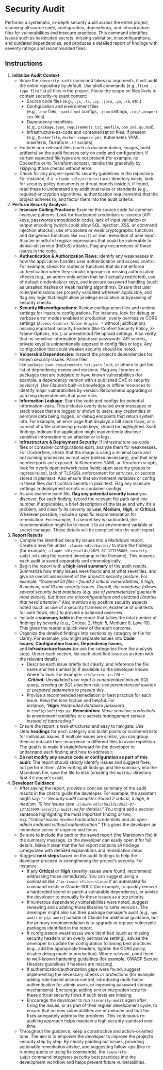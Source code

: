 # Security Audit

Performs a systematic, in-depth security audit across the entire project, scanning all source code, configuration, dependency, and infrastructure files for vulnerabilities and insecure practices. This command identifies issues such as hardcoded secrets, missing validation, misconfigurations, and outdated dependencies, and produces a detailed report of findings with severity ratings and recommended fixes.

## Instructions

1. **Initialize Audit Context**
    - Since the `/security-audit` command takes no arguments, it will audit the entire repository by default. Use shell commands (e.g., **!**`find . -type f`) to list all files in the project. Focus the scope on files likely to contain security-relevant content:
        - Source code files (e.g., `.js`, `.ts`, `.py`, `.java`, `.go`, `.rb`, etc.).
        - Configuration and environment files (e.g., `.env` files, `.yaml/.yml` configs, `.json` settings, `.ini/.properties` files).
        - Dependency manifests (e.g., `package.json`, `requirements.txt`, `Gemfile`, `pom.xml`, `go.mod`).
        - Infrastructure-as-code and containerization files, if present (e.g., `Dockerfile`, `docker-compose.yml`, Kubernetes YAML manifests, Terraform `.tf` scripts).
    - Exclude non-relevant files (such as documentation, images, build artifacts) so the audit focuses only on code and configuration. If certain expected file types are not present (for example, no Dockerfile or no Terraform scripts), handle this gracefully by skipping those checks without error.
    - Check for any project-specific security guidelines in the repository. For instance, if a `.claude-sdlc/architecture/` directory exists, look for security policy documents or threat models inside it. If found, read these to understand any additional rules or standards (e.g., required encryption algorithms, authentication requirements) that the project adheres to, and factor them into the audit criteria.
2. **Perform Security Analysis**
    - **Insecure Coding Practices:** Examine the source code for common insecure patterns. Look for hardcoded credentials or secrets (API keys, passwords embedded in code), lack of input validation or output encoding (which could allow SQL injection, XSS, or command injection attacks), use of obsolete or weak cryptographic functions, and dangerous functions like `eval()` or shell execution of user input. Also be mindful of regular expressions that could be vulnerable to denial-of-service (ReDoS) attacks. Flag any occurrences of these issues in the code.
    - **Authentication & Authorization Flaws:** Identify any weaknesses in how the application handles user authentication and access control. For example, check for routes or functions that do not enforce authentication when they should, improper or missing authorization checks (e.g., an admin-only action that isn’t actually restricted), use of default credentials or keys, and insecure password handling (such as unsalted hashes or weak hashing algorithms). Ensure that user roles/permissions are properly validated wherever applicable, and flag any logic that might allow privilege escalation or bypassing of security checks.
    - **Security Misconfigurations:** Review configuration files and runtime settings for insecure configurations. For instance, look for debug or verbose error modes enabled in production, overly permissive CORS settings (`Access-Control-Allow-Origin: *` without justification), missing important security headers (like Content Security Policy, X-Frame-Options, etc.), or unrestricted file upload settings. Also verify that no sensitive information (database passwords, API secrets, private keys) is unintentionally exposed in config files or logs. Any configuration that could weaken security should be noted.
    - **Vulnerable Dependencies:** Inspect the project’s dependencies for known security issues. Parse files like `package.json`, `requirements.txt`, `yarn.lock`, or others to get the list of dependency names and versions. Flag any libraries or packages that are outdated or have known vulnerabilities (for example, a dependency version with a published CVE or security advisory). Use Claude’s built-in knowledge or offline resources to identify major vulnerabilities by version. Recommend upgrading or patching dependencies that pose risks.
    - **Information Leakage:** Scan the code and configs for potential information leaks. This includes overly detailed error messages or stack traces that are logged or shown to users, any credentials or personal data being logged, or debug endpoints that return system info. For example, an error page that displays a full stack trace, or a commit of a file containing private keys, should be highlighted. Such findings indicate the application might inadvertently disclose sensitive information to an attacker or in logs.
    - **Infrastructure & Deployment Security:** If infrastructure-as-code files or container configurations exist, analyze them for weaknesses. For Dockerfiles, check that the image is using a minimal base and not running processes as root user (unless necessary), and that only needed ports are exposed. In Kubernetes YAML or Terraform scripts, look for overly open network rules (wide-open security groups or ingress rules), lack of TLS/SSL enforcement for services, or secrets stored in plaintext. Also ensure that environment variables or config in these files don’t contain secrets in plain text. Flag any insecure settings in deployment scripts or container configs.
    - As you examine each file, **flag any potential security issue** you discover. For each finding, record the relevant file path (and line number, if applicable), a brief description of the issue and why it’s a problem, and classify its severity as **Low**, **Medium**, **High**, or **Critical**. Wherever possible, include a specific recommendation for remediation. For example, if a secret key is hardcoded, the recommendation might be to move it to an environment variable or secret manager. These details will be compiled into the audit report.
3. **Report Results**
    - Compile the identified security issues into a Markdown report. Create a new file under `.claude-sdlc/builds/` to store the findings (for example, `.claude-sdlc/builds/2025-07-12T155000-security-audit.md` using the current timestamp in the filename). This ensures each audit is saved separately and chronologically.
    - Begin the report with a **high-level summary** of the audit results. Summarize how many issues were found and at what severities, and give an overall assessment of the project’s security posture. For example: _“Scanned 50 files – found 2 critical vulnerabilities, 5 high, 8 medium, and 10 low severity issues. Overall, the codebase follows several security best practices (e.g. use of parameterized queries in most places), but there are misconfigurations and outdated libraries that need attention.”_ Also mention any positive security aspects noted (such as use of a security framework, existence of unit tests for auth flows, etc.) to provide a balanced overview.
    - Include a **summary table** in the report that tallies the total number of findings by severity (e.g., Critical: 2, High: 5, Medium: 8, Low: 10). This gives the reader a quick view of the audit outcome.
    - Organize the detailed findings into sections by category or file for clarity. For example, you might separate issues into **Code Issues**, **Configuration Issues**, **Dependency Issues**, and **Infrastructure Issues** (or use the categories from the analysis step). Under each section, list each identified issue as an item with the relevant details:
        - Describe each issue briefly but clearly, and reference the file name and line number(s) if available so the developer knows where to look. For example: _`src/server.js:120` – **Critical:** Unvalidated user input is concatenated into an SQL query, creating an SQL injection risk; use parameterized queries or prepared statements to prevent this._
        - Provide a recommended remediation or best practice for each issue. Keep the tone factual and helpful. For instance, _“**High:** Hardcoded database password in `config/settings.py`. **Remediation:** Move sensitive credentials to environment variables or a secrets management service instead of hardcoding.”_
    - Ensure the report is well-structured and easy to navigate. Use clear **headings** for each category and bullet points or numbered lists for individual issues. If multiple issues are similar, you can group them or indicate their recurrence in different files to avoid repetition. The goal is to make it straightforward for the developer to understand each finding and how to address it.
    - **Do not modify any source code or configuration as part of this audit.** The report should strictly identify issues and suggest fixes, not perform them. After writing all findings and the summary into the Markdown file, save the file to disk (creating the `builds/` directory first if it doesn’t exist).
4. **Developer Guidance**
    - After saving the report, provide a concise summary of the audit results in the chat to guide the developer. For example, the assistant might say: _“✅ Security audit complete. Found 2 critical, 5 high, 8 medium, 10 low issues (see `.claude-sdlc/builds/2025-07-12T155000-security-audit.md` for details).”_ You might add a second sentence highlighting the most important finding or two, e.g. _“Critical issues involve hardcoded credentials and an open admin endpoint without authentication.”_ This gives the developer an immediate sense of urgency and focus.
    - Be sure to include the path to the saved report (the Markdown file) in the summary message, so the developer can easily open it for full details. Make it clear that the full report contains all findings categorized with detailed explanations and remediation steps.
    - Suggest **next steps** based on the audit findings to help the developer proceed in strengthening the project’s security. For instance:
        - If any **Critical** or **High** severity issues were found, recommend addressing those immediately. You can suggest using a command like `/fix-issue <file>:<line>` if an automated fix command exists in Claude-SDLC (for example, to quickly remove a hardcoded secret or patch a vulnerable dependency), or advise the developer to manually fix those issues as a top priority.
        - If numerous dependency vulnerabilities were noted, suggest reviewing and updating those libraries to safer versions. The developer might also run their package manager’s audit (e.g., `npm audit` or `pip audit`) outside of Claude for additional guidance, but the primary recommendation is to upgrade or replace vulnerable packages identified in the report.
        - If configuration weaknesses were identified (such as missing security headers or an overly permissive setting), advise the developer to update the configuration following best practices (e.g., add the appropriate headers, tighten the CORS policy, disable debug mode in production). Where relevant, point them to well-known hardening guidelines (for example, OWASP Secure Headers guidelines if headers are missing).
        - If authentication/authorization gaps were found, suggest implementing the necessary checks or protections (for example, adding role-based access control, introducing multi-factor authentication for admin users, or improving password storage mechanisms). Encourage adding unit or integration tests for these critical security flows if such tests are missing.
        - Encourage the developer to run `/security-audit` again after fixing the issues, or as part of their regular development cycle, to ensure that no new vulnerabilities are introduced and that the fixes adequately address the problems. This continuous re-auditing approach helps maintain a high security standard over time.
    - Throughout the guidance, keep a constructive and action-oriented tone. The aim is to empower the developer to improve the project’s security step by step. By clearly pointing out issues, providing actionable remediation advice, and suggesting follow-ups (like re-running audits or using fix commands), the `/security-audit` command integrates security best practices into the development workflow and helps prevent future vulnerabilities.